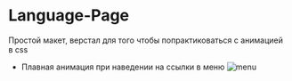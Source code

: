 # Language-Page
Простой макет, верстал для того чтобы попрактиковаться с анимацией в css


- Плавная анимация при наведении на ссылки в меню
![menu](https://user-images.githubusercontent.com/82184056/193859806-13093cf7-17aa-49c0-a322-ef1e63602b7f.gif)
